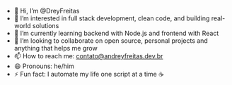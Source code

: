 - 👋 Hi, I’m @DreyFreitas  
- 👀 I’m interested in full stack development, clean code, and building real-world solutions  
- 🌱 I’m currently learning backend with Node.js and frontend with React  
- 💞️ I’m looking to collaborate on open source, personal projects and anything that helps me grow  
- 📫 How to reach me: contato@andreyfreitas.dev.br 
- 😄 Pronouns: he/him  
- ⚡ Fun fact: I automate my life one script at a time ☕  

<!---
DreyFreitas/DreyFreitas is a ✨ special ✨ repository because its `README.md` (this file) appears on your GitHub profile.
You can click the Preview link to take a look at your changes.
--->

